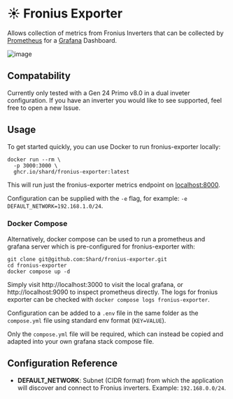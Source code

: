 # ☀️ Fronius Exporter
Allows collection of metrics from Fronius Inverters that can be collected by [Prometheus](https://grafana.com/oss/prometheus/) for a [Grafana](https://grafana.com/grafana/) Dashboard.

![image](https://github.com/user-attachments/assets/a0451e0e-782e-4d5d-9472-38a489df4ebd)

## Compatability
Currently only tested with a Gen 24 Primo v8.0 in a dual inveter configuration. If you have an inverter you would like to see supported, feel free to open a new Issue.

## Usage
To get started quickly, you can use Docker to run fronius-exporter locally:
```
docker run --rm \
  -p 3000:3000 \
  ghcr.io/shard/fronius-exporter:latest
```
This will run just the fronius-exporter metrics endpoint on [localhost:8000](http://localhost:8000/metrics).

Configuration can be supplied with the `-e` flag, for example: `-e DEFAULT_NETWORK=192.168.1.0/24`.

### Docker Compose
Alternatively, docker compose can be used to run a prometheus and grafana server which is pre-configured for fronius-exporter with:
``` shell
git clone git@github.com:Shard/fronius-exporter.git
cd fronius-exporter
docker compose up -d
```

Simply visit http://localhost:3000 to visit the local grafana, or http://localhost:9090 to inspect prometheus directly. The logs for fronius exporter can be checked with `docker compose logs fronius-exporter`.

Configuration can be added to a `.env` file in the same folder as the `compose.yml` file using standard env format (`KEY=VALUE`).

Only the `compose.yml` file will be required, which can instead be copied and adapted into your own grafana stack compose file.

## Configuration Reference
- **DEFAULT_NETWORK**: Subnet (CIDR format) from which the application will discover and connect to Fronius inverters. Example: `192.168.0.0/24`.
